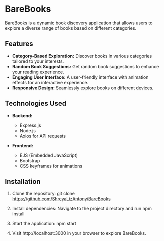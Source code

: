 # BareBooks


BareBooks is a dynamic book discovery application that allows users to explore a diverse range of books based on different categories.


## Features


- **Category-Based Exploration:** Discover books in various categories tailored to your interests.
- **Random Book Suggestions:** Get random book suggestions to enhance your reading experience.
- **Engaging User Interface:** A user-friendly interface with animation effects for an interactive experience.
- **Responsive Design:** Seamlessly explore books on different devices.
  

## Technologies Used


- **Backend:**
  - Express.js
  - Node.js
  - Axios for API requests
    

- **Frontend:**
  - EJS (Embedded JavaScript)
  - Bootstrap
  - CSS keyframes for animations
    

## Installation


1. Clone the repository:
   git clone https://github.com/ShreyaLizAntony/BareBooks
   

2. Install dependencies:
   Navigate to the project directory and run
   npm install
   

4. Start the application:
   npm start
   

6. Visit http://localhost:3000 in your browser to explore BareBooks.
 
